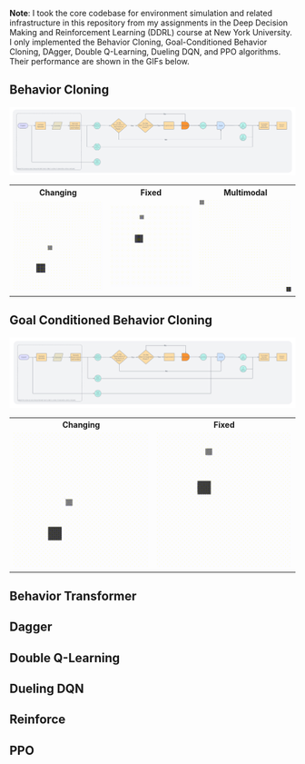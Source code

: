 **Note**: I took the core codebase for environment simulation and related infrastructure in this repository from my assignments in the Deep Decision Making and Reinforcement Learning (DDRL) course at New York University. I only implemented the Behavior Cloning, Goal-Conditioned Behavior Cloning, DAgger, Double Q-Learning, Dueling DQN, and PPO algorithms. Their performance are shown in the GIFs below.

## Behavior Cloning 

![Behavior Cloning](figures/behavior-cloning.png)

<p align="center">
    <table>
        <tr>
            <th>Changing</th>
            <th>Fixed</th>
            <th>Multimodal</th>
        </tr>
        <tr>
            <td align="center"><img src="./gifs/behavior-cloning/changing/changing.gif" alt="Changing" width="245"/></td>
            <td align="center"><img src="./gifs/behavior-cloning/fixed/fixed.gif" alt="Fixed" width="245"/></td>
            <td align="center"><img src="./gifs/behavior-cloning/multimodal/multimodal.gif" alt="Multimodal" width="245"/></td>
        </tr>
    </table>
</p>

## Goal Conditioned Behavior Cloning

![Goal-Conditioned Behavior Cloning](figures/goal-conditioned-behavior-cloning.png)


<p align="center">
    <table>
            <tr>
                    <th>Changing</th>
                    <th>Fixed</th>
            </tr>
            <tr>
                    <td align="center"><img src="./gifs/goal-conditioned-behavior-cloning/changing/changing.gif" alt="Changing" width="245"/></td>
                    <td align="center"><img src="./gifs/goal-conditioned-behavior-cloning/fixed/fixed.gif" alt="Fixed" width="245"/></td>
            </tr>
    </table>
</p>

## Behavior Transformer 

## Dagger

## Double Q-Learning 

## Dueling DQN 

## Reinforce 

## PPO 



